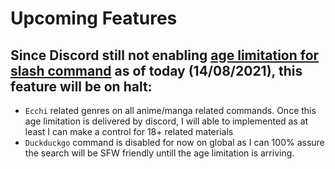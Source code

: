 # Upcoming Features

## Since Discord still not enabling [age limitation for slash command](https://github.com/discord/discord-api-docs/discussions/3581) as of today (14/08/2021), this feature will be on halt:
- `Ecchi` related genres on all anime/manga related commands. Once this age limitation is delivered by discord, I will able to implemented as at least I can make a control for 18+ related materials
- `Duckduckgo` command is disabled for now on global as I can 100% assure the search will be SFW friendly untill the age limitation is arriving.
